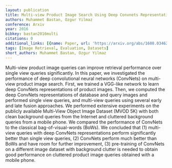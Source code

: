 ```yaml
---
layout: publication
title: Multi-view Product Image Search Using Deep Convnets Representations
authors: Muhammet Bastan, Ozgur Yilmaz
conference: Arxiv
year: 2016
bibkey: bastan2016multi
citations: 0
additional_links: [{name: Paper, url: 'https://arxiv.org/abs/1608.03462'}]
tags: [Image Retrieval, Evaluation, Datasets]
short_authors: Muhammet Bastan, Ozgur Yilmaz
---
```

Multi-view product image queries can improve retrieval performance over
single view queries significantly. In this paper, we investigated the
performance of deep convolutional neural networks (ConvNets) on multi-view
product image search. First, we trained a VGG-like network to learn deep
ConvNets representations of product images. Then, we computed the deep ConvNets
representations of database and query images and performed single view queries,
and multi-view queries using several early and late fusion approaches.
  We performed extensive experiments on the publicly available Multi-View
Object Image Dataset (MVOD 5K) with both clean background queries from the
Internet and cluttered background queries from a mobile phone. We compared the
performance of ConvNets to the classical bag-of-visual-words (BoWs). We
concluded that (1) multi-view queries with deep ConvNets representations
perform significantly better than single view queries, (2) ConvNets perform
much better than BoWs and have room for further improvement, (3) pre-training
of ConvNets on a different image dataset with background clutter is needed to
obtain good performance on cluttered product image queries obtained with a
mobile phone.
